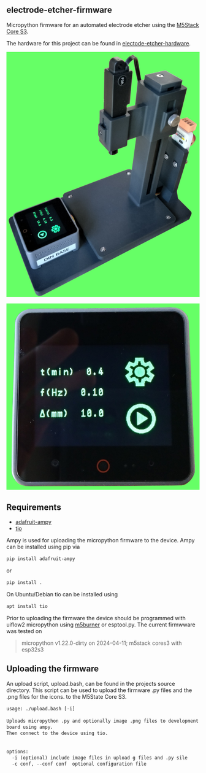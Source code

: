 ## electrode-etcher-firmware

Micropython firmware for an automated electrode etcher using the 
[M5Stack Core S3](https://shop.m5stack.com/products/m5stack-cores3-esp32s3-lotdevelopment-kit).

The hardware for this project can be found in 
[electode-etcher-hardware](https://github.com/willdickson/electrode-etcher-hardware).

![device_side_view](images/device_side_view.jpg)


![ui_stopped_screen](images/ui_stopped_screen.jpg)


## Requirements

* [adafruit-ampy](https://github.com/scientifichackers/ampy)
* [tio](https://github.com/tio/tio)

Ampy is used for uploading the micropython firmware to the device. Ampy can be
installed using pip via 

```bash
pip install adafruit-ampy
```

or 

```bash
pip install .

```

On Ubuntu/Debian tio can be installed using 

```bash
apt install tio
```

Prior to uploading the firmware the device should be programmed with uiflow2
micropython using [m5burner](https://docs.m5stack.com/en/download) or
esptool.py. The current firmwware was tested on 

> micropython v1.22.0-dirty on 2024-04-11; m5stack cores3 with esp32s3


## Uploading the firmware

An upload script, upload.bash, can be found in the projects source directory. This
script can be used to upload the firmware .py files and the .png files for the icons. 
to the M5State Core S3.

```
usage: ./upload.bash [-i] 

Uploads micropython .py and optionally image .png files to development board using ampy. 
Then connect to the device using tio.


options:
  -i (optional) include image files in upload g files and .py sile
  -c conf, --conf conf  optional configuration file

```



